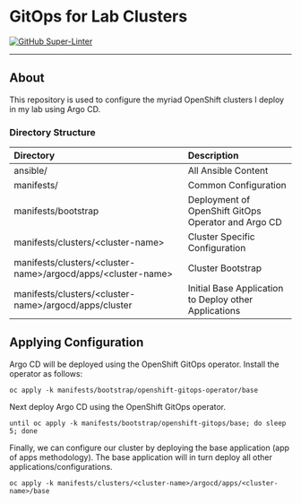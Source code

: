 # GitOps for Lab Clusters

[![GitHub Super-Linter](https://github.com/nasx/umbrella-gitops/workflows/Lint%20Code%20Base/badge.svg)](https://github.com/marketplace/actions/super-linter)

----

## About

This repository is used to configure the myriad OpenShift clusters I deploy in my lab using Argo CD.

### Directory Structure

|Directory|Description|
|:---|:---|
|ansible/|All Ansible Content|
|manifests/|Common Configuration|
|manifests/bootstrap|Deployment of OpenShift GitOps Operator and Argo CD|
|manifests/clusters/\<cluster-name\>|Cluster Specific Configuration|
|manifests/clusters/\<cluster-name\>/argocd/apps/\<cluster-name\>|Cluster Bootstrap|
|manifests/clusters/\<cluster-name\>/argocd/apps/cluster|Initial Base Application to Deploy other Applications|

## Applying Configuration

Argo CD will be deployed using the OpenShift GitOps operator. Install the operator as follows:

```shell
oc apply -k manifests/bootstrap/openshift-gitops-operator/base
```

Next deploy Argo CD using the OpenShift GitOps operator.

```shell
until oc apply -k manifests/bootstrap/openshift-gitops/base; do sleep 5; done
```

Finally, we can configure our cluster by deploying the base application (app of apps methodology). The base application will in turn deploy all other applications/configurations.

```shell
oc apply -k manifests/clusters/<cluster-name>/argocd/apps/<cluster-name>/base
```
